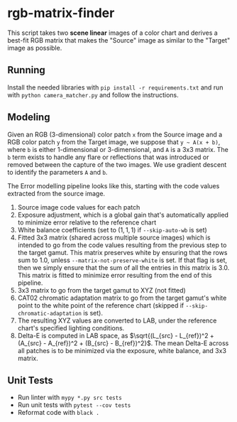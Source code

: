 # rgb-matrix-finder

This script takes two **scene linear** images of a color chart and derives a best-fit RGB matrix that makes the "Source" image as similar to the "Target" image as possible.

## Running
Install the needed libraries with `pip install -r requirements.txt` and run with `python camera_matcher.py` and follow the instructions.

## Modeling

Given an RGB (3-dimensional) color patch `x` from the Source image and a RGB color patch `y` from the Target image, we suppose that `y ~ A(x + b)`, where `b` is either 1-dimensional or 3-dimensional, and `A` is a 3x3 matrix. The `b` term exists to handle any flare or reflections that was introduced or removed between the capture of the two images. We use gradient descent to identify the parameters `A` and `b`.

The Error modelling pipeline looks like this, starting with the code values extracted from the source image.

1. Source image code values for each patch
2. Exposure adjustment, which is a global gain that's automatically applied to minimize error relative to the reference chart
3. White balance coefficients (set to $(1, 1, 1)$ if `--skip-auto-wb` is set)
4. Fitted 3x3 matrix (shared across multiple source images) which is intended to go from the code values resulting from the previous step to the target gamut. This matrix preserves white by ensuring that the rows sum to 1.0, unless `--matrix-not-preserve-white` is set. If that flag is set, then we simply ensure that the sum of all the entries in this matrix is 3.0. This matrix is fitted to minimize error resulting from the end of this pipeline.
5. 3x3 matrix to go from the target gamut to XYZ (not fitted)
6. CAT02 chromatic adaptation matrix to go from the target gamut's white point to the white point of the reference chart (skipped if `--skip-chromatic-adaptation` is set).
7. The resulting XYZ values are converted to LAB, under the reference chart's specified lighting conditions.
8. Delta-E is computed in LAB space, as $\sqrt{(L_{src} - L_{ref})^2 + (A_{src} - A_{ref})^2 + (B_{src} - B_{ref})^2}$. The mean Delta-E across all patches is to be minimized via the exposure, white balance, and 3x3 matrix.

## Unit Tests
* Run linter with `mypy *.py src tests`
* Run unit tests with `pytest --cov tests`
* Reformat code with `black .`
